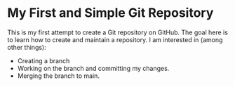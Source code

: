 # My First and Simple Git Repository
This is my first attempt to create a Git repository on GitHub.
The goal here is to learn how to create and maintain a repository. 
I am interested in (among other things):
- Creating a branch
- Working on the branch and committing my changes.
- Merging the branch to main.

